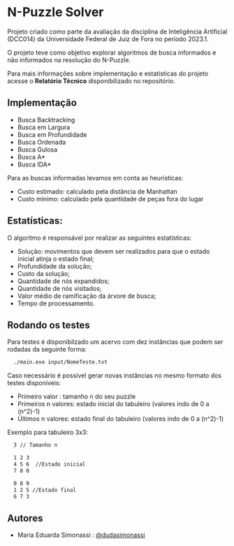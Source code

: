 
# N-Puzzle Solver

Projeto criado como parte da avaliação da disciplina de Inteligência Artificial (DCC014) da Universidade Federal de Juiz de Fora no período 2023.1.

O projeto teve como objetivo explorar algoritmos de busca informados e não informados na resolução do N-Puzzle.

Para mais informações sobre implementação e estatísticas do projeto acesse o **Relatório Técnico** disponibilizado no repositório. 


## Implementação

* Busca Backtracking
* Busca em Largura
* Busca em Profundidade 
* Busca Ordenada
* Busca Gulosa
* Busca A*
* Busca IDA*

Para as buscas informadas levamos em conta as heurísticas:

* Custo estimado: calculado pela distância de Manhattan
* Custo mínimo: calculado pela quantidade de peças fora do lugar

## Estatísticas:

O algoritmo é responsável por realizar as seguintes estatísticas:

- Solução: movimentos que devem ser realizados para que o estado inicial atinja o estado final;
- Profundidade da solução;
- Custo da solução;
- Quantidade de nós expandidos;
- Quantidade de nós visitados;
- Valor médio de ramificação da árvore de busca;
- Tempo de processamento.

## Rodando os testes

Para testes é disponibilzado um acervo com dez instâncias que podem ser rodadas da seguinte forma: 

```bash
  ./main.exe input/NomeTeste.txt
```

Caso necessário é possível gerar novas instâncias no mesmo formato dos testes disponíveis:

- Primeiro valor : tamanho n do seu puzzle
- Primeiros n valores: estado inicial do tabuleiro (valores indo de 0 a (n^2)-1)
- Últimos n valores: estado final do tabuleiro (valores indo de 0 a (n^2)-1)

Exemplo para tabuleiro 3x3:

```bash
  3 // Tamanho n 

  1 2 3
  4 5 6  //Estado inicial
  7 8 0

  0 8 9
  1 2 5 //Estado final 
  6 7 3 
```
## Autores

- Maria Eduarda Simonassi : [@dudasimonassi](https://github.com/dudasimonassi)

